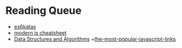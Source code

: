# Reading Queue
+ [es6katas](http://es6katas.org/)
+ [modern js cheatsheet](https://github.com/mbeaudru/modern-js-cheatsheet)
+ [Data Structures and Algorithms](https://youtu.be/9YddVVsdG5A?list=PLWKjhJtqVAbkso-IbgiiP48n-O-JQA9PJ)
+[the-most-popular-javascript-links](https://medium.com/dailyjs/the-most-popular-javascript-links-of-2017-e4616e8b48c7)
